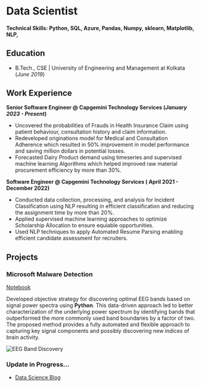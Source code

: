# Data Scientist

#### Technical Skills: Python, SQL, Azure, Pandas, Numpy, sklearn, Matplotlib, NLP, 

## Education
 			        		
- B.Tech., CSE | University of Engineering and Management at Kolkata (_June 2019_)

## Work Experience
**Senior Software Engineer @ Capgemini Technology Services (_January 2023 - Present_)**
- Uncovered the probabilities of Frauds in Health Insurance Claim using patient behaviour, consultation history and claim information. 
- Redeveloped originations model for Medical and Consultation Adherence which resulted in 50% improvement in model performance and saving million dollars in potential losses.
- Forecasted Dairy Product demand using timeseries and supervised machine learning Algorithms which helped improved raw material procurement efficiency by more than 30%.
  

**Software Engineer @ Capgemini Technology Services ( April 2021 - December 2022)**
- Conducted data collection, processing, and analysis for Incident Classification using NLP resulting in efficient classification and reducing the assignment time by more than 20%. 
- Applied supervised machine learning approaches to optimize Scholarship Allocation to ensure equiable opportunities.
- Used NLP techniques to apply Automated Resume Parsing enabling efficient candidate assessment for recruiters.


## Projects
### Microsoft Malware Detection
[Notebook](https://github.com/yoanand/DS-ML/blob/main/Projects/Microsoft%20Malware%20Detection)

Developed objective strategy for discovering optimal EEG bands based on signal power spectra using **Python**. This data-driven approach led to better characterization of the underlying power spectrum by identifying bands that outperformed the more commonly used band boundaries by a factor of two. The proposed method provides a fully automated and flexible approach to capturing key signal components and possibly discovering new indices of brain activity.

![EEG Band Discovery](/assets/img/eeg_band_discovery.jpeg)

### Update in Progress...


- [Data Science Blog](https://medium.com/@abhishek192033)
